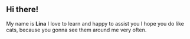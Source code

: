 ## Hi there! 
My name is **Lina** 
I love to learn and happy to assist you
I hope you do like cats, because you gonna see them around me very often. 
